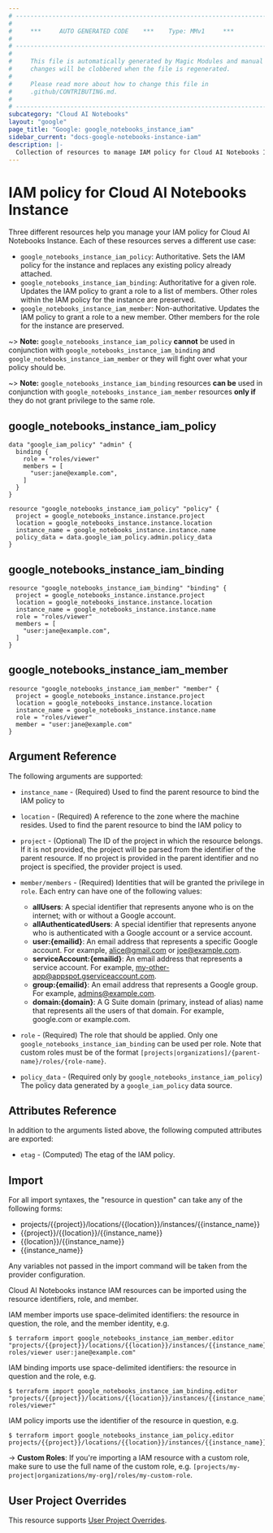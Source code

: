 ```yaml
---
# ----------------------------------------------------------------------------
#
#     ***     AUTO GENERATED CODE    ***    Type: MMv1     ***
#
# ----------------------------------------------------------------------------
#
#     This file is automatically generated by Magic Modules and manual
#     changes will be clobbered when the file is regenerated.
#
#     Please read more about how to change this file in
#     .github/CONTRIBUTING.md.
#
# ----------------------------------------------------------------------------
subcategory: "Cloud AI Notebooks"
layout: "google"
page_title: "Google: google_notebooks_instance_iam"
sidebar_current: "docs-google-notebooks-instance-iam"
description: |-
  Collection of resources to manage IAM policy for Cloud AI Notebooks Instance
---
```


# IAM policy for Cloud AI Notebooks Instance
Three different resources help you manage your IAM policy for Cloud AI Notebooks Instance. Each of these resources serves a different use case:

* `google_notebooks_instance_iam_policy`: Authoritative. Sets the IAM policy for the instance and replaces any existing policy already attached.
* `google_notebooks_instance_iam_binding`: Authoritative for a given role. Updates the IAM policy to grant a role to a list of members. Other roles within the IAM policy for the instance are preserved.
* `google_notebooks_instance_iam_member`: Non-authoritative. Updates the IAM policy to grant a role to a new member. Other members for the role for the instance are preserved.

~> **Note:** `google_notebooks_instance_iam_policy` **cannot** be used in conjunction with `google_notebooks_instance_iam_binding` and `google_notebooks_instance_iam_member` or they will fight over what your policy should be.

~> **Note:** `google_notebooks_instance_iam_binding` resources **can be** used in conjunction with `google_notebooks_instance_iam_member` resources **only if** they do not grant privilege to the same role.




## google\_notebooks\_instance\_iam\_policy

```hcl
data "google_iam_policy" "admin" {
  binding {
    role = "roles/viewer"
    members = [
      "user:jane@example.com",
    ]
  }
}

resource "google_notebooks_instance_iam_policy" "policy" {
  project = google_notebooks_instance.instance.project
  location = google_notebooks_instance.instance.location
  instance_name = google_notebooks_instance.instance.name
  policy_data = data.google_iam_policy.admin.policy_data
}
```

## google\_notebooks\_instance\_iam\_binding

```hcl
resource "google_notebooks_instance_iam_binding" "binding" {
  project = google_notebooks_instance.instance.project
  location = google_notebooks_instance.instance.location
  instance_name = google_notebooks_instance.instance.name
  role = "roles/viewer"
  members = [
    "user:jane@example.com",
  ]
}
```

## google\_notebooks\_instance\_iam\_member

```hcl
resource "google_notebooks_instance_iam_member" "member" {
  project = google_notebooks_instance.instance.project
  location = google_notebooks_instance.instance.location
  instance_name = google_notebooks_instance.instance.name
  role = "roles/viewer"
  member = "user:jane@example.com"
}
```

## Argument Reference

The following arguments are supported:

* `instance_name` - (Required) Used to find the parent resource to bind the IAM policy to
* `location` - (Required) A reference to the zone where the machine resides. Used to find the parent resource to bind the IAM policy to

* `project` - (Optional) The ID of the project in which the resource belongs.
    If it is not provided, the project will be parsed from the identifier of the parent resource. If no project is provided in the parent identifier and no project is specified, the provider project is used.

* `member/members` - (Required) Identities that will be granted the privilege in `role`.
  Each entry can have one of the following values:
  * **allUsers**: A special identifier that represents anyone who is on the internet; with or without a Google account.
  * **allAuthenticatedUsers**: A special identifier that represents anyone who is authenticated with a Google account or a service account.
  * **user:{emailid}**: An email address that represents a specific Google account. For example, alice@gmail.com or joe@example.com.
  * **serviceAccount:{emailid}**: An email address that represents a service account. For example, my-other-app@appspot.gserviceaccount.com.
  * **group:{emailid}**: An email address that represents a Google group. For example, admins@example.com.
  * **domain:{domain}**: A G Suite domain (primary, instead of alias) name that represents all the users of that domain. For example, google.com or example.com.

* `role` - (Required) The role that should be applied. Only one
    `google_notebooks_instance_iam_binding` can be used per role. Note that custom roles must be of the format
    `[projects|organizations]/{parent-name}/roles/{role-name}`.

* `policy_data` - (Required only by `google_notebooks_instance_iam_policy`) The policy data generated by
  a `google_iam_policy` data source.

## Attributes Reference

In addition to the arguments listed above, the following computed attributes are
exported:

* `etag` - (Computed) The etag of the IAM policy.

## Import

For all import syntaxes, the "resource in question" can take any of the following forms:

* projects/{{project}}/locations/{{location}}/instances/{{instance_name}}
* {{project}}/{{location}}/{{instance_name}}
* {{location}}/{{instance_name}}
* {{instance_name}}

Any variables not passed in the import command will be taken from the provider configuration.

Cloud AI Notebooks instance IAM resources can be imported using the resource identifiers, role, and member.

IAM member imports use space-delimited identifiers: the resource in question, the role, and the member identity, e.g.
```
$ terraform import google_notebooks_instance_iam_member.editor "projects/{{project}}/locations/{{location}}/instances/{{instance_name}} roles/viewer user:jane@example.com"
```

IAM binding imports use space-delimited identifiers: the resource in question and the role, e.g.
```
$ terraform import google_notebooks_instance_iam_binding.editor "projects/{{project}}/locations/{{location}}/instances/{{instance_name}} roles/viewer"
```

IAM policy imports use the identifier of the resource in question, e.g.
```
$ terraform import google_notebooks_instance_iam_policy.editor projects/{{project}}/locations/{{location}}/instances/{{instance_name}}
```

-> **Custom Roles**: If you're importing a IAM resource with a custom role, make sure to use the
 full name of the custom role, e.g. `[projects/my-project|organizations/my-org]/roles/my-custom-role`.

## User Project Overrides

This resource supports [User Project Overrides](https://www.terraform.io/docs/providers/google/guides/provider_reference.html#user_project_override).
